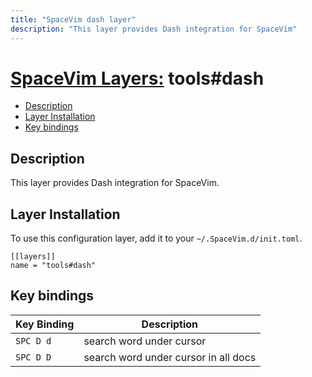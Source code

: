 ```yaml
---
title: "SpaceVim dash layer"
description: "This layer provides Dash integration for SpaceVim"
---
```


# [SpaceVim Layers:](https://spacevim.org/layers) tools#dash

<!-- vim-markdown-toc GFM -->

- [Description](#description)
- [Layer Installation](#layer-installation)
- [Key bindings](#key-bindings)

<!-- vim-markdown-toc -->

## Description

This layer provides Dash integration for SpaceVim.

## Layer Installation

To use this configuration layer, add it to your `~/.SpaceVim.d/init.toml`.

```vim
[[layers]]
name = "tools#dash"
```

## Key bindings

| Key Binding | Description                          |
| ----------- | ------------------------------------ |
| `SPC D d`   | search word under cursor             |
| `SPC D D`   | search word under cursor in all docs |
